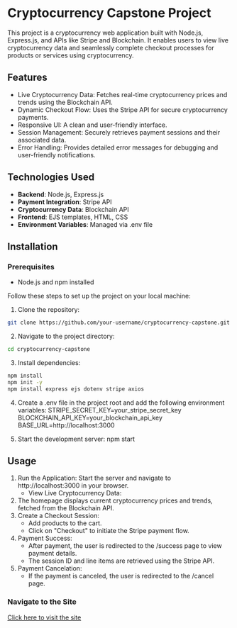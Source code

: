 # Cryptocurrency Capstone Project

This project is a cryptocurrency web application built with Node.js, Express.js, and APIs like Stripe and Blockchain. It enables users to view live cryptocurrency data and seamlessly complete checkout processes for products or services using cryptocurrency.

## Features

- Live Cryptocurrency Data: Fetches real-time cryptocurrency prices and trends using the Blockchain API.
- Dynamic Checkout Flow: Uses the Stripe API for secure cryptocurrency payments.
- Responsive UI: A clean and user-friendly interface.
- Session Management: Securely retrieves payment sessions and their associated data.
- Error Handling: Provides detailed error messages for debugging and user-friendly notifications.

## Technologies Used

- **Backend**: Node.js, Express.js
- **Payment Integration**: Stripe API
- **Cryptocurrency Data**: Blockchain API
- **Frontend**: EJS templates, HTML, CSS
- **Environment Variables**: Managed via .env file

## Installation

### Prerequisites
- Node.js and npm installed

Follow these steps to set up the project on your local machine:

1. Clone the repository:
```bash
git clone https://github.com/your-username/cryptocurrency-capstone.git
```
2. Navigate to the project directory:
```bash
cd cryptocurrency-capstone
```
3. Install dependencies:
```bash
npm install
npm init -y
npm install express ejs dotenv stripe axios
```
4. Create a .env file in the project root and add the following environment variables:
STRIPE_SECRET_KEY=your_stripe_secret_key
BLOCKCHAIN_API_KEY=your_blockchain_api_key
BASE_URL=http://localhost:3000

6. Start the development server:
npm start

## Usage

1. Run the Application: Start the server and navigate to http://localhost:3000 in your browser.
    - View Live Cryptocurrency Data:
2. The homepage displays current cryptocurrency prices and trends, fetched from the Blockchain API.
3. Create a Checkout Session:
    - Add products to the cart.
    - Click on "Checkout" to initiate the Stripe payment flow.
4. Payment Success:
    - After payment, the user is redirected to the /success page to view payment details.
    - The session ID and line items are retrieved using the Stripe API.
5. Payment Cancelation:
    - If the payment is canceled, the user is redirected to the /cancel page.

### Navigate to the Site
[Click here to visit the site](https://cryptocurrency-capstone-ksuk.onrender.com)